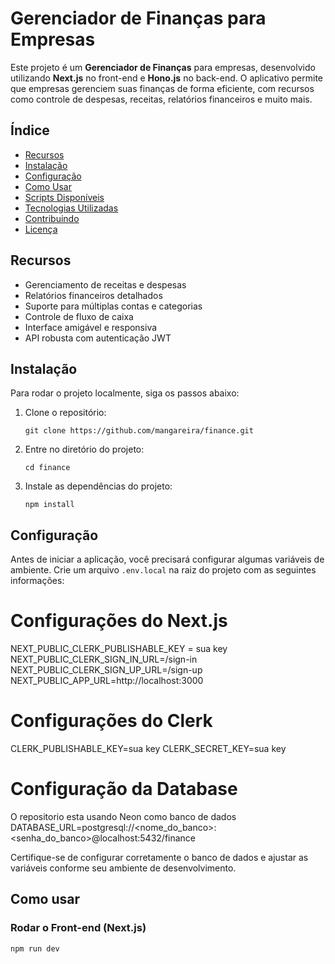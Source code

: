 # Gerenciador de Finanças para Empresas

Este projeto é um **Gerenciador de Finanças** para empresas, desenvolvido utilizando **Next.js** no front-end e **Hono.js** no back-end. O aplicativo permite que empresas gerenciem suas finanças de forma eficiente, com recursos como controle de despesas, receitas, relatórios financeiros e muito mais.

## Índice

- [Recursos](#recursos)
- [Instalação](#instalação)
- [Configuração](#configuração)
- [Como Usar](#como-usar)
- [Scripts Disponíveis](#scripts-disponíveis)
- [Tecnologias Utilizadas](#tecnologias-utilizadas)
- [Contribuindo](#contribuindo)
- [Licença](#licença)

## Recursos

- Gerenciamento de receitas e despesas
- Relatórios financeiros detalhados
- Suporte para múltiplas contas e categorias
- Controle de fluxo de caixa
- Interface amigável e responsiva
- API robusta com autenticação JWT

## Instalação

Para rodar o projeto localmente, siga os passos abaixo:

1. Clone o repositório:
   ```
   git clone https://github.com/mangareira/finance.git
   ```

2. Entre no diretório do projeto:
    ```
    cd finance
    ```

3. Instale as dependências do projeto:
    ```
    npm install
    ```

## Configuração

Antes de iniciar a aplicação, você precisará configurar algumas variáveis de ambiente. Crie um arquivo `.env.local` na raiz do projeto com as seguintes informações:

# Configurações do Next.js
NEXT_PUBLIC_CLERK_PUBLISHABLE_KEY = sua key
NEXT_PUBLIC_CLERK_SIGN_IN_URL=/sign-in
NEXT_PUBLIC_CLERK_SIGN_UP_URL=/sign-up
NEXT_PUBLIC_APP_URL=http://localhost:3000

# Configurações do Clerk
CLERK_PUBLISHABLE_KEY=sua key
CLERK_SECRET_KEY=sua key

# Configuração da Database
O repositorio esta usando Neon como banco de dados
DATABASE_URL=postgresql://<nome_do_banco>:<senha_do_banco>@localhost:5432/finance

Certifique-se de configurar corretamente o banco de dados e ajustar as variáveis conforme seu ambiente de desenvolvimento.

## Como usar

### Rodar o Front-end (Next.js)

```
npm run dev
```
